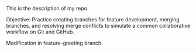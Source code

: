 This is the description of my repo

Objective: Practice creating branches for feature development, merging branches, and resolving merge conflicts to simulate a common collaborative workflow on Git and GitHub.

Modification in feature-greeting branch.